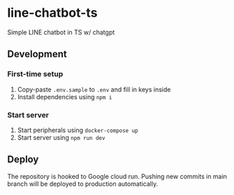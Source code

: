 # line-chatbot-ts
Simple LINE chatbot in TS w/ chatgpt

## Development

### First-time setup
1. Copy-paste `.env.sample` to `.env` and fill in keys inside
2. Install dependencies using `npm i`

### Start server
1. Start peripherals using `docker-compose up`
2. Start server using `npm run dev`

## Deploy

The repository is hooked to Google cloud run.
Pushing new commits in main branch will be deployed to production automatically.
